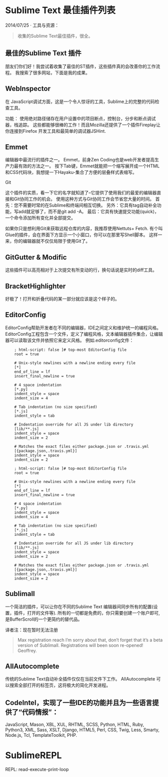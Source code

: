 # Sublime Text 最佳插件列表

2014/07/25 · 工具与资源：

> 收集的Sublime Text最佳插件，很全。

## 最佳的Sublime Text 插件

朋友们你们好！我尝试着收集了最佳的ST插件，这些插件真的会改善你的工作流程。
我搜索了很多网站，下面是我的成果。

## WebInspector

在 JavaScript调试方面，这是一个令人惊讶的工具，Sublime上的完整的代码检查工具。

功能：
使用绝对路径储存在用户设置中的项目断点，控制台，分步和断点调试器，栈追踪。
这些都能够很棒的工作！而且Mozilla还提供了一个插件Fireplay让你连接到Firefox 开发工具和最简单的调试器JSHint.


## Emmet

编辑器中最流行的插件之一。
Emmet，前身Zen Coding也是web开发者提高生产力最有效的方法之一。
按下Tab键，Emmet就能把一个缩写展开成一个HTML和CSS代码块，我想提一下Hayaku-集合了方便的层叠样式表缩写。


Git

这个插件的实质，看一下它的名字就知道了–它提供了使用我们的最爱的编辑器直接和Git协同工作的机会。
使用这种方式与Git协同工作会节省您大量的时间。
首先：您不需要时常的在Sublime和终端间相互切换。
另外：它具有tag自动补全功能，写add就足够了，而不是git add -A。
最后：它具有快速提交功能(quick)，一个命令添加所有变化并全部提交。

如果你只是想利用Git来获取远程仓库的内容，我推荐使用Nettuts+ Fetch.
有个叫Glue的插件，会在界面下方显示一个小窗口，你可以在那里写Shell脚本。
这样一来，你的编辑器就不仅仅局限于使用Git了。

## GitGutter & Modific

这些插件可以高亮相对于上次提交有所变动的行，换句话说是实时的diff工具。

## BracketHighlighter

好极了！打开和折叠代码的某一部分就应该是这个样子的。

## EditorConfig

EditorConfig帮助开发者在不同的编辑器，IDE之间定义和维护统一的编程风格。
EditorConfig工程包含一个文件，定义了编程风格，文本编辑器插件集合，让编辑器可以读取该文件并依照它来定义风格。
例如.editorconfig文件：

```code
	; html-script: false ]# top-most EditorConfig file
	root = true

	# Unix-style newlines with a newline ending every file
	[*]
	end_of_line = lf
	insert_final_newline = true

	# 4 space indentation
	[*.py]
	indent_style = space
	indent_size = 4

	# Tab indentation (no size specified)
	[*.js]
	indent_style = tab

	# Indentation override for all JS under lib directory
	[lib/**.js]
	indent_style = space
	indent_size = 2

	# Matches the exact files either package.json or .travis.yml
	[{package.json,.travis.yml}]
	indent_style = space
	indent_size = 2

	; html-script: false ]# top-most EditorConfig file
	root = true
	 
	# Unix-style newlines with a newline ending every file
	[*]
	end_of_line = lf
	insert_final_newline = true
	 
	# 4 space indentation
	[*.py]
	indent_style = space
	indent_size = 4
	 
	# Tab indentation (no size specified)
	[*.js]
	indent_style = tab
	 
	# Indentation override for all JS under lib directory
	[lib/**.js]
	indent_style = space
	indent_size = 2
	 
	# Matches the exact files either package.json or .travis.yml
	[{package.json,.travis.yml}]
	indent_style = space
	indent_size = 2
``` 

## Sublimall

一个简洁的插件，可以让你在不同的Sublime Text 编辑器间同步所有的配置(设置，插件，打开的文件等). 
所有的一切都是免费的，你只需要创建一个账户即可,是BufferScroll的一个更简约的替代品。

译者注：现在暂时无法注册
> Max registration reach
I’m sorry about that, don’t forget that it’s a beta version of Sublimall.
Registrations will been soon re-opened!
Geoffrey.

## AllAutocomplete

传统的Sublime Text自动补全插件仅仅在当前文件下工作。
AllAutocomplete 可以搜索全部打开的标签页，这将极大的简化开发进程。

## CodeIntel，实现了一些IDE的功能并且为一些语言提供了“代码情报”：

JavaScript, Mason, XBL, XUL, RHTML, SCSS, Python,
HTML, Ruby, Python3, XML, Sass, XSLT, Django, 
HTML5, Perl, CSS, Twig, Less, Smarty, Node.js, 
Tcl, TemplateToolkit, PHP.

# SublimeREPL

REPL: read-execute-print-loop




